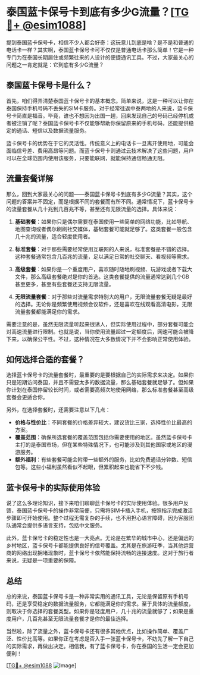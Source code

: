 # 泰国蓝卡保号卡到底有多少G流量？[[TG💪+ @esim1088](https://t.me/s/esim1088)]

提到泰国蓝卡保号卡，相信不少人都会好奇：这玩意儿到底是啥？是不是和普通的电话卡一样？其实啊，泰国蓝卡保号卡可不仅仅是普通电话卡那么简单！它是一种专门为在泰国长期居住或频繁往来的人设计的便捷通讯工具。不过，大家最关心的问题之一肯定就是：它到底有多少G流量？

## 泰国蓝卡保号卡是什么？

首先，咱们得弄清楚泰国蓝卡保号卡的基本概念。简单来说，这是一种可以让你在泰国保持手机号码不丢失的SIM卡服务。对于经常往返中泰两地的人来说，蓝卡保号卡简直是福音。毕竟，谁也不想因为出国一趟，回来发现自己的号码已经停机或者被注销了呢？泰国蓝卡保号卡不仅能够帮助你保留原来的手机号码，还能提供稳定的通话、短信以及数据流量服务。

蓝卡保号卡的优势在于它的灵活性。传统意义上的电话卡一旦离开使用地，可能会面临信号差、费用高昂等问题。而蓝卡保号卡则通过云技术解决了这些问题，用户可以在全球范围内使用该服务，只要能联网，就能保持通信畅通无阻。

## 流量套餐详解

那么，回到大家最关心的问题——泰国蓝卡保号卡到底有多少G流量？其实，这个问题的答案并不固定，而是根据不同的套餐而有所不同。通常情况下，蓝卡保号卡的流量套餐从几十兆到几百兆不等，甚至还有无限流量的选择。具体来说：

1. **基础套餐**：如果你只是偶尔需要在泰国使用一些简单的网络功能，比如导航、地图查询或者偶尔刷刷社交媒体，基础套餐可能就足够了。这类套餐一般包含几十兆的流量，适合轻度使用者。

2. **标准套餐**：对于那些需要经常使用互联网的人来说，标准套餐是不错的选择。这种套餐通常包含几百兆的流量，足以满足日常的社交聊天、看视频等需求。

3. **高级套餐**：如果你是一个重度用户，喜欢随时随地刷视频、玩游戏或者下载大文件，那么高级套餐绝对是你的首选。这类套餐提供的流量通常达到几个GB甚至更多，甚至有些套餐还支持无限流量。

4. **无限流量套餐**：对于那些对流量需求特别大的用户，无限流量套餐无疑是最好的选择。无论你是频繁使用视频会议软件，还是喜欢在线观看高清电影，无限流量套餐都能满足你的需求。

需要注意的是，虽然无限流量听起来很诱人，但实际使用过程中，部分套餐可能会对高速流量进行限制。也就是说，当你使用流量超过一定额度后，网速可能会被降下来，以确保公平性。不过，这种情况在大多数情况下并不会影响正常使用体验。

## 如何选择合适的套餐？

选择蓝卡保号卡的流量套餐时，最重要的是要根据自己的实际需求来决定。如果你只是短期访问泰国，并且不需要太多的数据流量，那么基础套餐就足够了。但如果你计划在泰国停留较长时间，或者需要高频次地使用网络，那么标准套餐甚至高级套餐会更适合你。

另外，在选择套餐时，还需要注意以下几点：

- **价格与性价比**：不同套餐的价格差异较大，建议货比三家，选择性价比最高的方案。
- **覆盖范围**：确保所选套餐的覆盖范围包括你需要使用的地区。虽然蓝卡保号卡主打的是泰国市场，但在某些特殊情况下，也可能涉及到其他国家或地区的漫游服务。
- **额外福利**：有些套餐可能会附带一些额外的服务，比如免费通话分钟数、短信包等。这些小福利虽然看似不起眼，但累积起来也能省下不少钱。

## 蓝卡保号卡的实际使用体验

说了这么多理论知识，接下来咱们聊聊蓝卡保号卡的实际使用体验。很多用户反馈，泰国蓝卡保号卡的操作非常简便，只需将SIM卡插入手机，按照指示完成激活步骤即可开始使用。整个过程无需复杂的手续，也不用担心语言障碍，因为客服团队通常会提供多语言支持，包括中文服务。

此外，蓝卡保号卡的稳定性也是一大亮点。无论是在繁华的城市中心，还是偏远的乡村地区，蓝卡保号卡都能提供良好的信号覆盖。尤其是在旅游旺季，当其他运营商的网络出现拥堵现象时，蓝卡保号卡依然能保持流畅的连接速度。这对于旅行者来说，无疑是一项重要的保障。

## 总结

总的来说，泰国蓝卡保号卡是一种非常实用的通讯工具，无论是保留原有手机号码，还是享受稳定的数据流量服务，它都能满足你的需求。至于具体的流量额度，则取决于你选择的套餐类型。如果你是轻度用户，几十兆的流量就够了；如果是重度用户，几百兆甚至无限流量套餐才是你的最佳选择。

当然啦，除了流量之外，蓝卡保号卡还有很多其他优点，比如操作简单、覆盖广泛、性价比高等。如果你正在考虑是否入手一张蓝卡保号卡，不妨先了解一下自己的实际需求，再做出决定。相信我，有了蓝卡保号卡，你在泰国的生活一定会更加便利！

[[TG💪+ @esim1088](https://t.me/s/esim1088) ![Image](https://i.postimg.cc/4NQfJmqS/Snipaste-2025-05-13-00-14-12.png)]